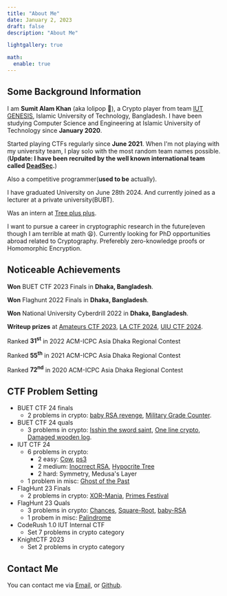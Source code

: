 ```yaml
---
title: "About Me"
date: January 2, 2023
draft: false
description: "About Me"

lightgallery: true

math:
  enable: true
---
```


## Some Background Information

I am **Sumit Alam Khan** (aka lolipop 🍭), a Crypto player from team [IUT GENESIS](https://ctftime.org/team/175924), Islamic University of Technology, Bangladesh. I have been studying Computer Science and Engineering at Islamic University of Technology since **January 2020**.

Started playing CTFs regularly since **June 2021**. When I'm not playing with my university team, 
I play solo with the most random team names possible. (**Update: I have been recruited by the well known international team called [DeadSec](https://ctftime.org/team/19339/).**)

Also a competitive programmer(**used to be** actually).

I have graduated University on June 28th 2024. And currently joined as a lecturer at a private university(BUBT). 

Was an intern at [Tree plus plus](http://treepp.org). 

I want to pursue a career in cryptographic research in the future(even though I am terrible at math 😫). Currently looking for PhD opportunities abroad related to Cryptography. Preferebly zero-knowledge proofs or Homomorphic Encryption. 

## Noticeable Achievements

**Won** BUET CTF 2023 Finals in **Dhaka, Bangladesh**.

**Won** Flaghunt 2022 Finals in **Dhaka, Bangladesh**.

**Won** National University Cyberdrill 2022 in **Dhaka, Bangladesh**.

**Writeup prizes** at [Amateurs CTF 2023](https://tsumiiiiiiii.github.io/icecream_generator/), [LA CTF 2024](https://tsumiiiiiiii.github.io/lacrypto/#shuffle), [UIU CTF 2024](https://tsumiiiiiiii.github.io/uiu24/).

Ranked **31<sup>st</sup>** in 2022 ACM-ICPC Asia Dhaka Regional Contest

Ranked **55<sup>th</sup>** in 2021 ACM-ICPC Asia Dhaka Regional Contest

Ranked **72<sup>nd</sup>** in 2020 ACM-ICPC Asia Dhaka Regional Contest

## CTF Problem Setting
* BUET CTF 24 finals
    * 2 problems in crypto:
      [baby RSA revenge](https://tsumiiiiiiii.github.io/bctf24_finals/#baby-rsa-revenge), [Military Grade Counter](https://tsumiiiiiiii.github.io/bctf24_finals/#military-grade-counter).
* BUET CTF 24 quals
    * 3 problems in crypto:
        [Isshin the sword saint](https://tsumiiiiiiii.github.io/bctd24_quals/#isshin-the-sword-saint), [One line crypto](https://tsumiiiiiiii.github.io/bctd24_quals/#one-line-crypto), [Damaged wooden log](https://tsumiiiiiiii.github.io/bctd24_quals/#damaged-wooden-log).
* IUT CTF 24
    * 6 problems in crypto:
        * 2 easy: [Cow](https://tsumiiiiiiii.github.io/easy_mid/#cow), [ps3](https://tsumiiiiiiii.github.io/easy_mid/#ps3)
        * 2 medium: [Inocrrect RSA](https://tsumiiiiiiii.github.io/easy_mid/#incorrect-rsa), [Hypocrite Tree](https://tsumiiiiiiii.github.io/easy_mid/#hypocrite-tree)
        * 2 hard: Symmetry, Medusa's Layer
    * 1 problem in misc: [Ghost of the Past](https://tsumiiiiiiii.github.io/misc/)
* FlagHunt 23 Finals
    * 2 problems in crypto: [XOR-Mania](https://tsumiiiiiiii.github.io/fh_crypto/#xor-mania), [Primes Festival](https://tsumiiiiiiii.github.io/fh_crypto/#primes-festival)
* FlagHunt 23 Quals
    * 3 problems in crypto: [Chances](https://tsumiiiiiiii.github.io/fh23_crypto/#chances), [Square-Root](https://tsumiiiiiiii.github.io/fh23_crypto/#square-root), [baby-RSA](https://tsumiiiiiiii.github.io/fh23_crypto/#baby-rsa)
    * 1 probem in misc: [Palindrome](https://tsumiiiiiiii.github.io/fh23_misc/)
* CodeRush 1.0 IUT Internal CTF
    * Set 7 problems in crypto category
* KnightCTF 2023
    * Set 2 problems in crypto category

## Contact Me

You can contact me via [Email](mailto:sumitalam@iut-dhaka.edu), or [Github](https://github.com/Tsumiiiiiiii).
